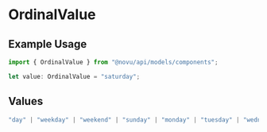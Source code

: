 # OrdinalValue

## Example Usage

```typescript
import { OrdinalValue } from "@novu/api/models/components";

let value: OrdinalValue = "saturday";
```

## Values

```typescript
"day" | "weekday" | "weekend" | "sunday" | "monday" | "tuesday" | "wednesday" | "thursday" | "friday" | "saturday"
```